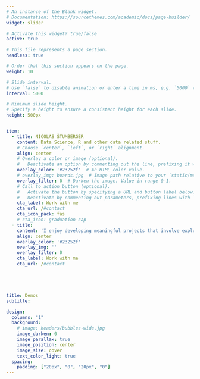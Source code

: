 ```yaml
---
# An instance of the Blank widget.
# Documentation: https://sourcethemes.com/academic/docs/page-builder/
widget: slider

# Activate this widget? true/false
active: true

# This file represents a page section.
headless: true

# Order that this section appears on the page.
weight: 10

# Slide interval.
# Use `false` to disable animation or enter a time in ms, e.g. `5000` (5s).
interval: 5000

# Minimum slide height.
# Specify a height to ensure a consistent height for each slide.
height: 500px


item:
  - title: NICOLAS ŠTUMBERGER
    content: Data Science, R and other data related stuff.
    # Choose `center`, `left`, or `right` alignment.
    align: center
    # Overlay a color or image (optional).
    #   Deactivate an option by commenting out the line, prefixing it with `#`.
    overlay_color: '#23252f'  # An HTML color value.
    # overlay_img: boards.jpg  # Image path relative to your `static/media/` folder
    overlay_filter: 0  # Darken the image. Value in range 0-1.
    # Call to action button (optional).
    #   Activate the button by specifying a URL and button label below.
    #   Deactivate by commenting out parameters, prefixing lines with `#`.
    cta_label: Work with me
    cta_url: /#contact
    cta_icon_pack: fas
    # cta_icon: graduation-cap
  - title: 
    content: 'I enjoy developing meaningful projects that involve exploring, analyzing, learning and communicating data, honestly and efficiently, so that others can make better decisions.'
    align: center
    overlay_color: '#23252f'
    overlay_img: ''
    overlay_filter: 0
    cta_label: Work with me
    cta_url: /#contact





title: Demos
subtitle:

design:
  columns: "1"
  background:
    # image: headers/bubbles-wide.jpg
    image_darken: 0
    image_parallax: true
    image_position: center
    image_size: cover
    text_color_light: true
  spacing:
    padding: ["20px", "0", "20px", "0"]
---
```


